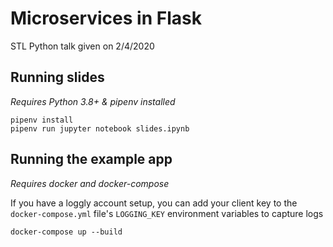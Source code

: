 # Microservices in Flask

STL Python talk given on 2/4/2020

## Running slides

_Requires Python 3.8+ & pipenv installed_

```
pipenv install
pipenv run jupyter notebook slides.ipynb
```

## Running the example app

_Requires docker and docker-compose_

If you have a loggly account setup, you can add your client key to the `docker-compose.yml` file's `LOGGING_KEY` environment variables to capture logs

```
docker-compose up --build
```